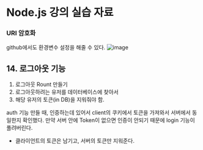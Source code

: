 # Node.js 강의 실습 자료

### URI 암호화
github에서도 환경변수 설정을 해줄 수 있다.
![image](https://user-images.githubusercontent.com/81542290/231735848-47119e60-01f0-4d1b-9204-f06f8caf5d5d.png)



## 14. 로그아웃 기능
1. 로그아웃 Rount 만들기
2. 로그아웃하려는 유저를 데이터베이스에 찾아서 
3. 해당 유저의 토큰(in DB)을 지워줘야 함. 

auth 기능 만들 때, 인증하는데 있어서 client의 쿠키에서 토큰을 가져와서 서버에서 동일한지 확인했다. 
만약 서버 안에 Token이 없으면 인증이 안되기 때문에 login 기능이 풀려버린다.
- 클라이언트의 토큰은 남기고, 서버의 토큰만 지워준다.
